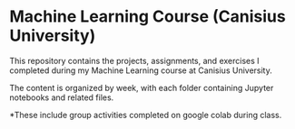 # Machine Learning Course (Canisius University)

This repository contains the projects, assignments, and exercises I completed during my Machine Learning course at Canisius University.  

The content is organized by week, with each folder containing Jupyter notebooks and related files.

*These include group activities completed on google colab during class.
